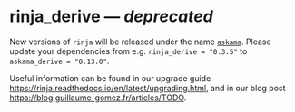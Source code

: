 # rinja_derive — *deprecated*

New versions of `rinja` will be released under the name [`askama`](https://crates.io/crates/askama).
Please update your dependencies from e.g. `rinja_derive = "0.3.5"` to `askama_derive = "0.13.0"`.

Useful information can be found in our upgrade guide <https://rinja.readthedocs.io/en/latest/upgrading.html>, 
and in our blog post <https://blog.guillaume-gomez.fr/articles/TODO>.
